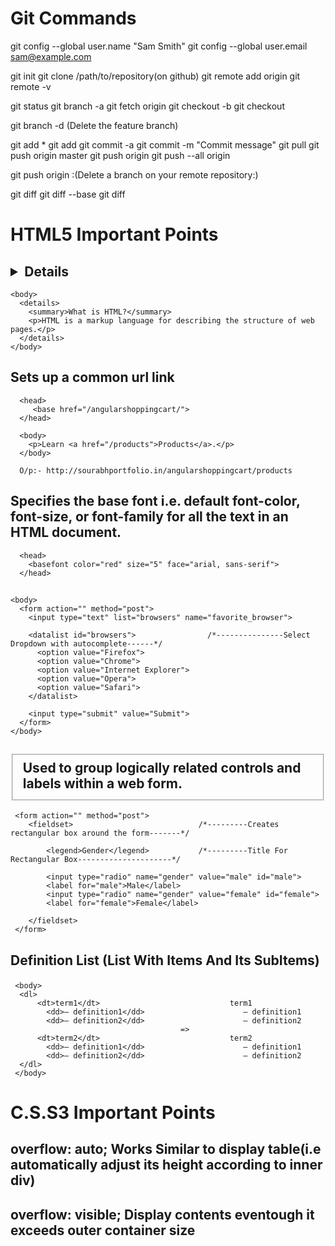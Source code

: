 # Git Commands

  git config --global user.name "Sam Smith"
  git config --global user.email sam@example.com
  
  git init
  git clone /path/to/repository(on github)
  git remote add origin <server>
  git remote -v

  git status
  git branch -a
  git fetch origin
  git checkout -b <branchname>
  git checkout <branchname>

  git branch -d <branchname>(Delete the feature branch) 

  git add *
  git add <filename>
  git commit -a
  git commit -m "Commit message"
  git pull
  git push origin master
  git push origin <branchname>
  git push --all origin

  git push origin :<branchname>(Delete a branch on your remote repository:)

  git diff
  git diff --base <filename>
  git diff <sourcebranch> <targetbranch>

# HTML5 Important Points

  ## <details> Tag behaves similar to bootstrap accordion(Hide And Show Element)

    <body>
      <details>
        <summary>What is HTML?</summary>
        <p>HTML is a markup language for describing the structure of web pages.</p>
      </details>
    </body>

  ## <base> Sets up a common url link

      <head>
         <base href="/angularshoppingcart/">
      </head>

      <body>
        <p>Learn <a href="/products">Products</a>.</p>
      </body>

      O/p:- http://sourabhportfolio.in/angularshoppingcart/products

  ## <basefont> Specifies the base font i.e. default font-color, font-size, or font-family for all the text in an HTML document.

      <head>
        <basefont color="red" size="5" face="arial, sans-serif">
      </head>

  ## <datalist> Used to provide the quick choices for an input field like an "autocomplete" feature.

    <body>
      <form action="" method="post">
        <input type="text" list="browsers" name="favorite_browser">

        <datalist id="browsers">                /*---------------Select Dropdown with autocomplete------*/
          <option value="Firefox">
          <option value="Chrome">    
          <option value="Internet Explorer">
          <option value="Opera">
          <option value="Safari">
        </datalist>

        <input type="submit" value="Submit">
      </form>
    </body>

  ## <fieldset> Used to group logically related controls and labels within a web form. 

     <form action="" method="post">
        <fieldset>                            /*---------Creates rectangular box around the form-------*/

            <legend>Gender</legend>           /*---------Title For Rectangular Box---------------------*/

            <input type="radio" name="gender" value="male" id="male">
            <label for="male">Male</label>
            <input type="radio" name="gender" value="female" id="female">
            <label for="female">Female</label>

        </fieldset>
     </form>

  ## <dl> Definition List (List With Items And Its SubItems)

     <body>
      <dl>
          <dt>term1</dt>                             term1
            <dd>– definition1</dd>                      – definition1
            <dd>– definition2</dd>                      – definition2 
                                          => 
          <dt>term2</dt>                             term2              
            <dd>– definition1</dd>                      – definition1
            <dd>– definition2</dd>                      – definition2
      </dl>
     </body>


# C.S.S3 Important Points

  ##  overflow: auto; Works Similar to display table(i.e automatically adjust its height according to inner div)

  ##  overflow: visible; Display contents eventough it exceeds outer container size

  


